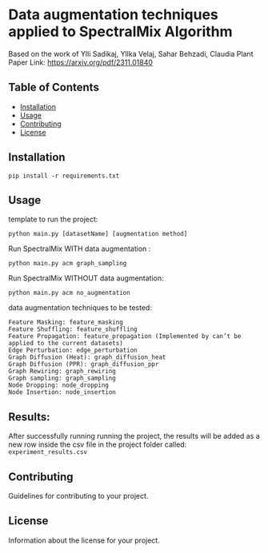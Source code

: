 # Data augmentation techniques applied to SpectralMix Algorithm

Based on the work of Ylli Sadikaj, Yllka Velaj, Sahar Behzadi, Claudia Plant
Paper Link: https://arxiv.org/pdf/2311.01840

## Table of Contents

- [Installation](#installation)
- [Usage](#usage)
- [Contributing](#contributing)
- [License](#license)

## Installation

```
pip install -r requirements.txt
```

## Usage

template to run the project:
```
python main.py [datasetName] [augmentation method]
```

Run SpectralMix WITH data augmentation : 
```
python main.py acm graph_sampling
```

Run SpectralMix WITHOUT data augmentation:
```
python main.py acm no_augmentation
```
data augmentation techniques to be tested: 
```
Feature Masking: feature_masking 
Feature Shuffling: feature_shuffling
Feature Propagation: feature_propagation (Implemented by can’t be applied to the current datasets) 
Edge Perturbation: edge_perturbation
Graph Diffusion (Heat): graph_diffusion_heat
Graph Diffusion (PPR): graph_diffusion_ppr
Graph Rewiring: graph_rewiring
Graph sampling: graph_sampling
Node Dropping: node_dropping
Node Insertion: node_insertion
```

## Results: 
After successfully running running the project, the results will be added as a new row inside the csv file in the project folder called: ```experiment_results.csv```

## Contributing

Guidelines for contributing to your project.

## License

Information about the license for your project.
